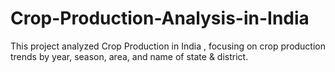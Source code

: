 # Crop-Production-Analysis-in-India
This project analyzed Crop Production in India , focusing on crop production trends by year, season, area, and name of state &amp; district.
